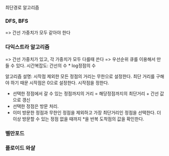 최단경로 알고리즘

### DFS, BFS

=> 간선 가중치가 모두 같아야 한다

### 다익스트라 알고리즘

=> 간선 가중치가 있고, 각 가중치가 모두 다를때 쓴다
=> 우선순위 큐를 이용해서 만들 수 있다.
시간복잡도: 간선의 수 \* log정점의 수

알고리즘 설명:
시작점 제외한 모든 정점의 거리는 무한으로 설정한다. 최단 거리를 구해야 하기 때문
시작점은 0으로 설정한다.
시작점을 정한다.

- 선택한 정점에서 갈 수 있는 정점까지의 거리 = 해당정점까지의 최단거리 + 간선 값으로 갱신
- 선택한 정점은 방문 처리.
- 이미 방문한 정점과 무한인 정점을 제외하고 가장 최단거리인 정점을 선택한다.
  더 이상 방문할 수 있는 정점 없을 때까지 \*을 반복
  도착점의 값을 확인한다.

### 벨만포드

### 플로이드 와샬
